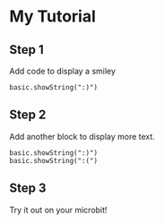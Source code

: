 # My Tutorial

## Step 1

Add code to display a smiley

```blocks
basic.showString(":)")
```

## Step 2

Add another block to display more text.

```blocks
basic.showString(":)")
basic.showString(":(")
```

## Step 3

Try it out on your microbit!